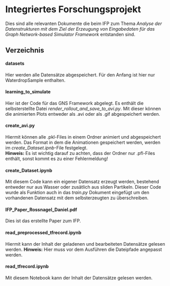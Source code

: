 # Integriertes Forschungsprojekt
Dies sind alle relevanten Dokumente die beim IFP zum Thema *Analyse der Datenstrukturen mit dem Ziel der Erzeugung von Eingabedaten für das Graph Network-based Simulator Framework*
entstanden sind.
## Verzeichnis
#### datasets
Hier werden alle Datensätze abgespeichert. Für den Anfang ist hier nur WaterdropSample enthalten.

#### learning_to_simulate
Hier ist der Code für das GNS Framework abgelegt. Es enthält die selbsterstellte Datei *render_rollout_and_save_to_avi.py*. 
Mit dieser können die animierten Plots entweder als .avi oder als .gif abgespeichert werden.

#### create_avi.py
Hiermit können alle .pkl-Files in einem Ordner animiert und abgespeichert werden. Das Format in dem die Animationen gespeichert werden, 
werden im *create_Dataset.ipnb*-File festgelegt.  
**Hinweis:** Es ist wichtig darauf zu achten, dass der Ordner nur .pfl-Files enthält, sonst kommt es zu einer Fehlermeldung!

#### create_Dataset.ipynb
Mit diesem Code kann ein eigener Datensatz erzeugt werden, bestehend entweder nur aus Wasser oder zusätlich aus sliden Partikeln.
Dieser Code wurde als Funktion auch in das *train.py* Dokument eingefügt um den vorhandenen Datensatz mit dem selbsterzeugten zu überschreiben.

#### IFP_Paper_Rossnagel_Daniel.pdf
Dies ist das erstellte Paper zum IFP.

#### read_preprocessed_tfrecord.ipynb
Hiermit kann der Inhalt der geladenen und bearbeiteten Datensätze gelesen werden.
**Hinweis:** Hier muss vor dem Ausführen die Dateipfade angepasst werden.

#### read_tfrecord.ipynb
Mit diesem Notebook kann der Inhalt der Datensätze gelesen werden.
